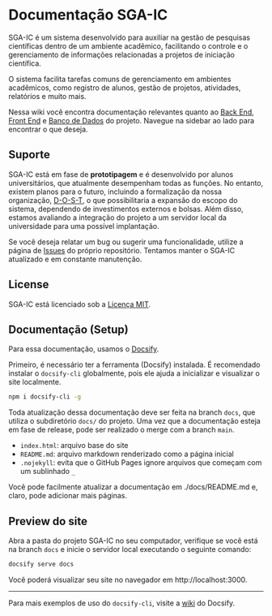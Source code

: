 # Documentação SGA-IC

SGA-IC é um sistema desenvolvido para auxiliar na gestão de pesquisas científicas dentro de um ambiente acadêmico, facilitando o controle e o gerenciamento de informações relacionadas a projetos de iniciação científica.

O sistema facilita tarefas comuns de gerenciamento em ambientes acadêmicos, como registro de alunos, gestão de projetos, atividades, relatórios e muito mais.

Nessa wiki você encontra documentação relevantes quanto ao [Back End](backend.md), [Front End](frontend.md) e [Banco de Dados](db.md) do projeto. Navegue na sidebar ao lado para encontrar o que deseja.

## Suporte
SGA-IC está em fase de **prototipagem** e é desenvolvido por alunos universitários, que atualmente desempenham todas as funções. No entanto, existem planos para o futuro, incluindo a formalização da nossa organização, [D-O-S-T](https://github.com/D-O-S-T), o que possibilitaria a expansão do escopo do sistema, dependendo de investimentos externos e bolsas. Além disso, estamos avaliando a integração do projeto a um servidor local da universidade para uma possível implantação.

Se você deseja relatar um bug ou sugerir uma funcionalidade, utilize a página de [Issues](https://github.com/D-O-S-T/sgaic/issues) do próprio repositório. Tentamos manter o SGA-IC atualizado e em constante manutenção.

## License
SGA-IC está licenciado sob a [Licença MIT](https://github.com/D-O-S-T/sgaic/blob/main/LICENSE.txt).

## Documentação (Setup)
Para essa documentação, usamos o [Docsify](https://github.com/docsifyjs/docsify).

Primeiro, é necessário ter a ferramenta (Docsify) instalada. É recomendado instalar o `docsify-cli` globalmente, pois ele ajuda a inicializar e visualizar o site localmente.

```bash
npm i docsify-cli -g
```

Toda atualização dessa documentação deve ser feita na branch `docs`, que utiliza o subdiretório `docs/` do projeto. Uma vez que a documentação esteja em fase de release, pode ser realizado o merge com a branch `main`.

- `index.html`: arquivo base do site
- `README.md`: arquivo markdown renderizado como a página inicial
- `.nojekyll`: evita que o GitHub Pages ignore arquivos que começam com um sublinhado `_`

Você pode facilmente atualizar a documentação em ./docs/README.md e, claro, pode adicionar mais páginas.

## Preview do site
Abra a pasta do projeto SGA-IC no seu computador, verifique se você está na branch `docs` e inicie o servidor local executando o seguinte comando:

```bash
docsify serve docs
```

Você poderá visualizar seu site no navegador em http://localhost:3000.

---
Para mais exemplos de uso do `docsify-cli`, visite a [wiki](https://docsify.js.org/) do Docsify.